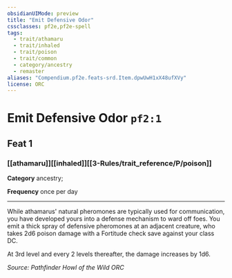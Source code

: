 ```yaml
---
obsidianUIMode: preview
title: "Emit Defensive Odor"
cssclasses: pf2e,pf2e-spell
tags:
  - trait/athamaru
  - trait/inhaled
  - trait/poison
  - trait/common
  - category/ancestry
  - remaster
aliases: "Compendium.pf2e.feats-srd.Item.dpwUwH1xX48ufXVy"
license: ORC
---
```

# Emit Defensive Odor `pf2:1`
## Feat 1
### [[athamaru]][[inhaled]][[3-Rules/trait_reference/P/poison]]

**Category** ancestry; 




**Frequency** once per day

* * *

While athamarus' natural pheromones are typically used for communication, you have developed yours into a defense mechanism to ward off foes. You emit a thick spray of defensive pheromones at an adjacent creature, who takes 2d6 poison damage with a Fortitude check save against your class DC.

At 3rd level and every 2 levels thereafter, the damage increases by 1d6.

*Source: Pathfinder Howl of the Wild*
*ORC*